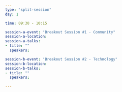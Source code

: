 ```yaml
---
type: "split-session"
day: 1

time: 09:30 - 10:15

session-a-event: "Breakout Session #1 - Community"
session-a-location:
session-a-talks:
- title: ""
  speakers:

session-b-event: "Breakout Session #2 - Technology"
session-b-location:
session-b-talks:
- title: ""
  speakers:

---
```

